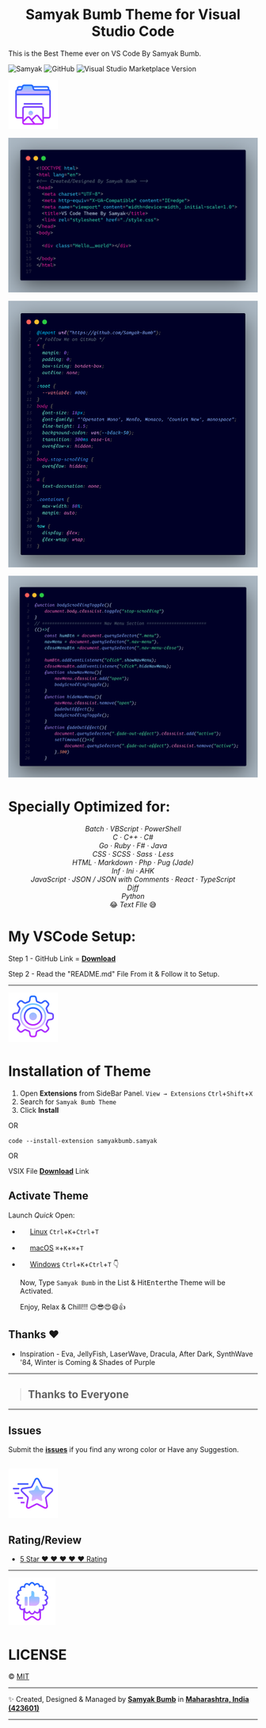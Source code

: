 <h1 align="center">
	Samyak Bumb Theme for Visual Studio Code
</h1>

This is the Best Theme ever on VS Code By Samyak Bumb.

![Samyak](https://img.shields.io/badge/Theme-Samyak_Bumb-%23ff0055)
![GitHub](https://img.shields.io/github/license/Samyak-Bumb/Samyak-Bumb-Theme?color=%23ff0055&label=License&logo=License&style=flat)
![Visual Studio Marketplace Version](https://img.shields.io/visual-studio-marketplace/v/samyakbumb.samyak?color=%23ff0055&label=Latest&logo=Latest&logoColor=%23ff0055)

![Preview](https://raw.githubusercontent.com/Samyak-Bumb/xyz/Samyak/new_ico/pre.png "Preview Img")

![HTML](https://raw.githubusercontent.com/Samyak-Bumb/xyz/Samyak/New_folder/htm.png "HTML")

![CSS](https://raw.githubusercontent.com/Samyak-Bumb/xyz/Samyak/New_folder/css.png "CSS")

![JavaScript](https://raw.githubusercontent.com/Samyak-Bumb/xyz/Samyak/New_folder/js.png "JavaScript")

# Specially Optimized for:

<p align="center">
  <em>Batch · VBScript · PowerShell</em>
  <br>
  <em>C · C++ · C#</em>
  <br>
  <em>Go · Ruby · F# · Java</em>
  <br>
  <em>CSS · SCSS · Sass · Less</em>
  <br>
  <em>HTML · Markdown · Php · Pug (Jade)</em>
  <br>
  <em>Inf · Ini · AHK</em>
  <br>
  <em>JavaScript · JSON / JSON with Comments · React · TypeScript</em>
  <br>
  <em>Diff</em>
  <br>
  <em>Python</em>
  <br>
  😂 <em>Text FIle</em> 😅
  <br>
</p>

# My VSCode Setup:

Step 1 - GitHub Link = **[Download](https://github.com/Samyak-Bumb/VS_Code-Setup/archive/refs/heads/Samyak.zip)**

Step 2 - Read the "README.md" File From it & Follow it to Setup.

---

![Install](https://raw.githubusercontent.com/Samyak-Bumb/xyz/Samyak/new_ico/install.png)

# Installation of Theme

1. Open **Extensions** from SideBar Panel. `View → Extensions` <kbd>`Ctrl`</kbd>+<kbd>`Shift`</kbd>+<kbd>`X`</kbd>
2. Search for `Samyak Bumb Theme`
3. Click **Install**

OR

```
code --install-extension samyakbumb.samyak
```

OR

VSIX File **[Download](https://github.com/Samyak-Bumb/Samyak-Bumb-Theme/releases/download/Extension/samyak-6.0.0.vsix)** Link

## Activate Theme

Launch _Quick_ Open:

- <img src="https://www.kernel.org/theme/images/logos/favicon.png" width=16 height=16/> <a href="https://code.visualstudio.com/shortcuts/keyboard-shortcuts-linux.pdf">Linux</a> <kbd>`Ctrl`</kbd>+<kbd>`K`</kbd>+<kbd>`Ctrl`</kbd>+<kbd>`T`</kbd>
- <img src="https://developer.apple.com/favicon.ico" width=16 height=16/> <a href="https://code.visualstudio.com/shortcuts/keyboard-shortcuts-macos.pdf">macOS</a> <kbd>`⌘`</kbd>+<kbd>`K`</kbd>+<kbd>`⌘`</kbd>+<kbd>`T`</kbd>
- <img src="https://www.microsoft.com/favicon.ico" width=16 height=16/> <a href="https://code.visualstudio.com/shortcuts/keyboard-shortcuts-windows.pdf">Windows</a> <kbd>`Ctrl`</kbd>+<kbd>`K`</kbd>+<kbd>`Ctrl`</kbd>+<kbd>`T`</kbd> 👇

  Now, Type `Samyak Bumb` in the List & Hit<kbd>Enter</kbd>the Theme will be Activated.

  Enjoy, Relax & Chill!!! 😉😎😍😄👍

## Thanks ❤️

- Inspiration - Eva, JellyFish, LaserWave, Dracula, After Dark, SynthWave '84, Winter is Coming & Shades of Purple

---

> ## Thanks to Everyone

---

## Issues

Submit the [**issues**](https://github.com/Samyak-Bumb/Samyak-Bumb-Theme/issues/new/choose) if you find any wrong color or Have any Suggestion.

## <!-- If You **Like** the Theme Please Give 👇 -->

![Rate](https://raw.githubusercontent.com/Samyak-Bumb/xyz/Samyak/new_ico/star.png)

## Rating/Review

- [5 Star ❤️ ❤️ ❤️ ❤️ ❤️ Rating](https://marketplace.visualstudio.com/items?itemName=SamyakBumb.samyak&ssr=false#review-details)

---

![License](https://raw.githubusercontent.com/Samyak-Bumb/xyz/Samyak/new_ico/license.png)

# LICENSE

© [MIT](https://github.com/Samyak-Bumb/Samyak-Bumb-Theme/blob/Samyak/LICENSE.txt)

---

✨ Created, Designed & Managed by **[Samyak Bumb](https://github.com/samyak-bumb)** in **[Maharashtra, India (423601)]()**

---
